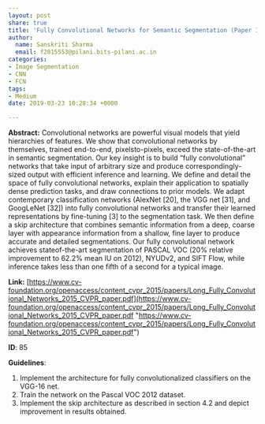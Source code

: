 ```yaml
---
layout: post
share: true
title: 'Fully Convolutional Networks for Semantic Segmentation (Paper ID: 85)'
author:
  name: Sanskriti Sharma
  email: f2015553@pilani.bits-pilani.ac.in
categories:
- Image Segmentation
- CNN
- FCN
tags:
- Medium
date: 2019-03-23 10:28:34 +0000

---
```

**Abstract:** Convolutional networks are powerful visual models that yield hierarchies of features. We show that convolutional networks by themselves, trained end-to-end, pixelsto-pixels, exceed the state-of-the-art in semantic segmentation. Our key insight is to build “fully convolutional” networks that take input of arbitrary size and produce correspondingly-sized output with efficient inference and learning. We define and detail the space of fully convolutional networks, explain their application to spatially dense prediction tasks, and draw connections to prior models. We adapt contemporary classification networks (AlexNet \[20\], the VGG net \[31\], and GoogLeNet \[32\]) into fully convolutional networks and transfer their learned representations by fine-tuning \[3\] to the segmentation task. We then define a skip architecture that combines semantic information from a deep, coarse layer with appearance information from a shallow, fine layer to produce accurate and detailed segmentations. Our fully convolutional network achieves stateof-the-art segmentation of PASCAL VOC (20% relative improvement to 62.2% mean IU on 2012), NYUDv2, and SIFT Flow, while inference takes less than one fifth of a second for a typical image.

**Link:** [https://www.cv-foundation.org/openaccess/content_cvpr_2015/papers/Long_Fully_Convolutional_Networks_2015_CVPR_paper.pdf](https://www.cv-foundation.org/openaccess/content_cvpr_2015/papers/Long_Fully_Convolutional_Networks_2015_CVPR_paper.pdf "https://www.cv-foundation.org/openaccess/content_cvpr_2015/papers/Long_Fully_Convolutional_Networks_2015_CVPR_paper.pdf")

**ID**: 85

**Guidelines**:

1. Implement the architecture for fully convolutionalized classifiers on the VGG-16 net.
2. Train the network on the Pascal VOC 2012 dataset.
3. Implement the skip architecture as described in section 4.2 and depict improvement in results obtained.
